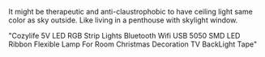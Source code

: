 It might be therapeutic and anti-claustrophobic to have ceiling light same color as sky outside.
Like living in a penthouse with skylight window. 

"Cozylife 5V LED RGB Strip Lights Bluetooth Wifi USB 5050 SMD LED Ribbon Flexible Lamp For Room Christmas Decoration TV BackLight Tape"
